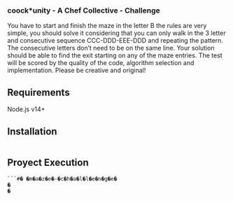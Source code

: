 ### coock*unity - A Chef Collective - Challenge

You have to start and finish the maze in the letter B
the rules are very simple, you should solve it considering that you can only walk in the 3 letter and 
consecutive sequence CCC-DDD-EEE-DDD and repeating the pattern. 
The consecutive letters don’t need to be on the same line. Your solution should be able to find the exit starting on any of the maze entries.
The test will be scored by the quality of the code, algorithm selection and implementation.
Please be creative and original!

## Requirements
Node.js v14+

## Installation
```npm i
```
## Proyect Execution
```npm start
```#� �m�a�z�e�-�c�h�a�l�l�e�n�g�e�
�
�

